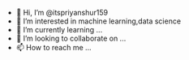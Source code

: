 - 👋 Hi, I’m @itspriyanshur159
- 👀 I’m interested in machine learning,data science
- 🌱 I’m currently learning ...
- 💞️ I’m looking to collaborate on ...
- 📫 How to reach me ...

<!---
itspriyanshur159/itspriyanshur159 is a ✨ special ✨ repository because its `README.md` (this file) appears on your GitHub profile.
You can click the Preview link to take a look at your changes.
--->
